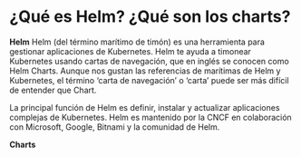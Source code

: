 # ¿Qué es Helm? ¿Qué son los charts? 


**Helm** Helm (del término marítimo de timón) es una herramienta para gestionar aplicaciones de Kubernetes. Helm te ayuda a timonear Kubernetes usando cartas de navegación, que en inglés se conocen como Helm Charts. Aunque nos gustan las referencias de marítimas de Helm y Kubernetes, el término ‘carta de navegación’ o ‘carta’ puede ser más difícil de entender que Chart.

La principal función de Helm es definir, instalar y actualizar aplicaciones complejas de Kubernetes. Helm es mantenido por la CNCF en colaboración con Microsoft, Google, Bitnami y la comunidad de Helm.


**Charts** 
